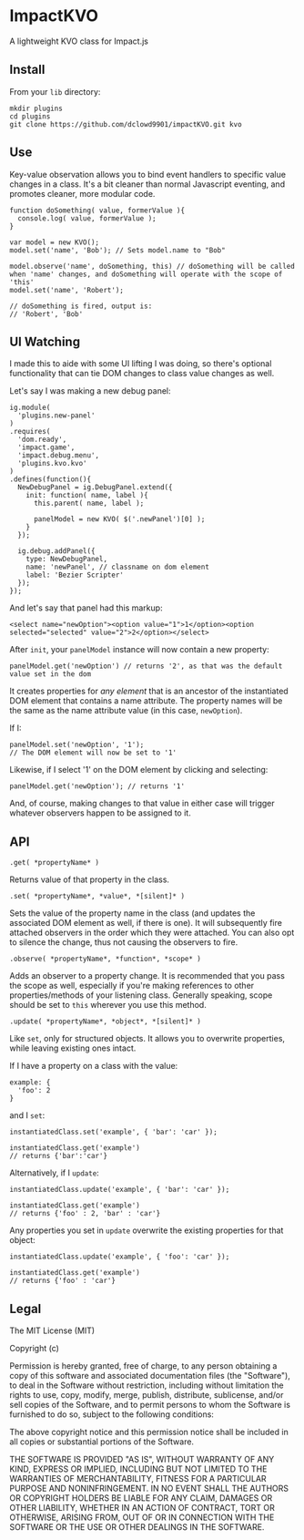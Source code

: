 # ImpactKVO

A lightweight KVO class for Impact.js

## Install

From your `lib` directory:
    
    mkdir plugins
    cd plugins
    git clone https://github.com/dclowd9901/impactKVO.git kvo

## Use

Key-value observation allows you to bind event handlers to specific value changes in a class. It's a bit cleaner than normal Javascript eventing, and promotes cleaner, more modular code.

    function doSomething( value, formerValue ){
      console.log( value, formerValue );
    }

    var model = new KVO();
    model.set('name', 'Bob'); // Sets model.name to "Bob"

    model.observe('name', doSomething, this) // doSomething will be called when 'name' changes, and doSomething will operate with the scope of 'this'
    model.set('name', 'Robert');

    // doSomething is fired, output is:
    // 'Robert', 'Bob'

## UI Watching

I made this to aide with some UI lifting I was doing, so there's optional functionality that can tie DOM changes to class value changes as well.

Let's say I was making a new debug panel:

    ig.module(
      'plugins.new-panel'
    )
    .requires(
      'dom.ready',
      'impact.game',
      'impact.debug.menu',
      'plugins.kvo.kvo'
    )
    .defines(function(){
      NewDebugPanel = ig.DebugPanel.extend({
        init: function( name, label ){
          this.parent( name, label );

          panelModel = new KVO( $('.newPanel')[0] );
        }
      });

      ig.debug.addPanel({
        type: NewDebugPanel,
        name: 'newPanel', // classname on dom element
        label: 'Bezier Scripter'
      });
    });

And let's say that panel had this markup:

    <select name="newOption"><option value="1">1</option><option selected="selected" value="2">2</option></select>

After `init`, your `panelModel` instance will now contain a new property:

    panelModel.get('newOption') // returns '2', as that was the default value set in the dom

It creates properties for *any element* that is an ancestor of the instantiated DOM element that contains a name attribute. The property names will be the same as the name attribute value (in this case, `newOption`).

If I:
  
    panelModel.set('newOption', '1');
    // The DOM element will now be set to '1'

Likewise, if I select '1' on the DOM element by clicking and selecting:

    panelModel.get('newOption'); // returns '1'

And, of course, making changes to that value in either case will trigger whatever observers happen to be assigned to it.

## API

`.get( *propertyName* )`

Returns value of that property in the class.

`.set( *propertyName*, *value*, *[silent]* )`

Sets the value of the property name in the class (and updates the associated DOM element as well, if there is one). It will subsequently fire attached observers in the order which they were attached. You can also opt to silence the change, thus not causing the observers to fire. 

`.observe( *propertyName*, *function*, *scope* )`

Adds an observer to a property change. It is recommended that you pass the scope as well, especially if you're making references to other properties/methods of your listening class. Generally speaking, scope should be set to `this` wherever you use this method.

`.update( *propertyName*, *object*, *[silent]* )`

Like `set`, only for structured objects. It allows you to overwrite properties, while leaving existing ones intact.

If I have a property on a class with the value:

    example: {
      'foo': 2
    }

and I `set`:
    
    instantiatedClass.set('example', { 'bar': 'car' });
 
    instantiatedClass.get('example')
    // returns {'bar':'car'}

Alternatively, if I `update`:

    instantiatedClass.update('example', { 'bar': 'car' });
 
    instantiatedClass.get('example')
    // returns {'foo' : 2, 'bar' : 'car'}

Any properties you set in `update` overwrite the existing properties for that object:

    instantiatedClass.update('example', { 'foo': 'car' });
 
    instantiatedClass.get('example')
    // returns {'foo' : 'car'}

## Legal

The MIT License (MIT)

Copyright (c) <year> <copyright holders>

Permission is hereby granted, free of charge, to any person obtaining a copy
of this software and associated documentation files (the "Software"), to deal
in the Software without restriction, including without limitation the rights
to use, copy, modify, merge, publish, distribute, sublicense, and/or sell
copies of the Software, and to permit persons to whom the Software is
furnished to do so, subject to the following conditions:

The above copyright notice and this permission notice shall be included in
all copies or substantial portions of the Software.

THE SOFTWARE IS PROVIDED "AS IS", WITHOUT WARRANTY OF ANY KIND, EXPRESS OR
IMPLIED, INCLUDING BUT NOT LIMITED TO THE WARRANTIES OF MERCHANTABILITY,
FITNESS FOR A PARTICULAR PURPOSE AND NONINFRINGEMENT. IN NO EVENT SHALL THE
AUTHORS OR COPYRIGHT HOLDERS BE LIABLE FOR ANY CLAIM, DAMAGES OR OTHER
LIABILITY, WHETHER IN AN ACTION OF CONTRACT, TORT OR OTHERWISE, ARISING FROM,
OUT OF OR IN CONNECTION WITH THE SOFTWARE OR THE USE OR OTHER DEALINGS IN
THE SOFTWARE.